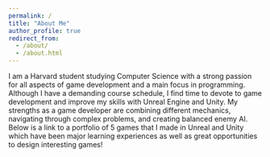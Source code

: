 ```yaml
---
permalink: /
title: "About Me"
author_profile: true
redirect_from: 
  - /about/
  - /about.html
---
```


  I am a Harvard student studying Computer Science with a strong passion for all aspects of game development and a main focus in programming.
Although I have a demanding course schedule, I find time to devote to game development and improve my skills with Unreal Engine and Unity. My strengths as a
game developer are combining different mechanics, navigating through complex problems, and creating balanced enemy AI. Below is a link to a portfolio of 5 games
that I made in Unreal and Unity which have been major learning experiences as well as great opportunities to design interesting games!

